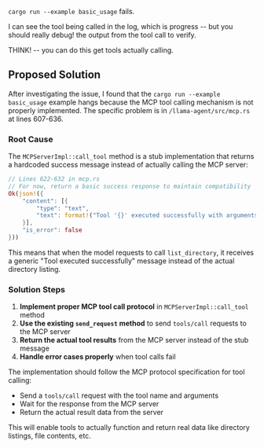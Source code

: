 
`cargo run --example basic_usage` fails.


I can see the tool being called in the log, which is progress -- but you should really debug! the output from the tool call to verify.

THINK! -- you can do this get tools actually calling.
## Proposed Solution

After investigating the issue, I found that the `cargo run --example basic_usage` example hangs because the MCP tool calling mechanism is not properly implemented. The specific problem is in `/llama-agent/src/mcp.rs` at lines 607-636.

### Root Cause
The `MCPServerImpl::call_tool` method is a stub implementation that returns a hardcoded success message instead of actually calling the MCP server:

```rust
// Lines 622-632 in mcp.rs
// For now, return a basic success response to maintain compatibility
Ok(json!({
    "content": [{
        "type": "text",
        "text": format!("Tool '{}' executed successfully with arguments: {}", tool_name, args)
    }],
    "is_error": false
}))
```

This means that when the model requests to call `list_directory`, it receives a generic "Tool executed successfully" message instead of the actual directory listing.

### Solution Steps
1. **Implement proper MCP tool call protocol** in `MCPServerImpl::call_tool` method
2. **Use the existing `send_request` method** to send `tools/call` requests to the MCP server 
3. **Return the actual tool results** from the MCP server instead of the stub message
4. **Handle error cases properly** when tool calls fail

The implementation should follow the MCP protocol specification for tool calling:
- Send a `tools/call` request with the tool name and arguments
- Wait for the response from the MCP server
- Return the actual result data from the server

This will enable tools to actually function and return real data like directory listings, file contents, etc.
